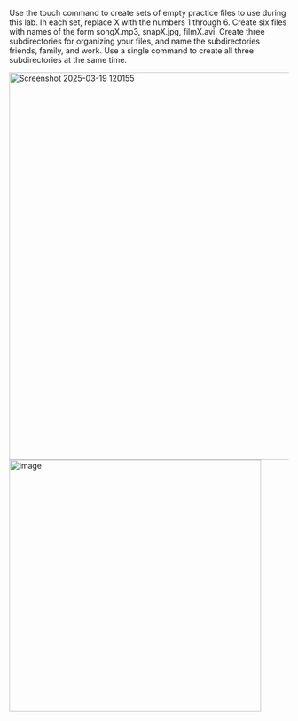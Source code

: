 Use the touch command to create sets of empty practice files to use during this lab. In each set, replace X with the numbers 1 through 6. Create six files with names of the form songX.mp3, snapX.jpg, filmX.avi. 
Create three subdirectories for organizing your files, and name the subdirectories friends, family, and work. Use a single command to create all three subdirectories at the same time.


<img width="698" alt="Screenshot 2025-03-19 120155" src="https://github.com/user-attachments/assets/b345ad80-4bcf-4b83-b02f-b050a335fb4d" />
<img width="454" alt="image" src="https://github.com/user-attachments/assets/35bfdf03-8411-4f2b-a1dd-4d4d1e77689d" />
